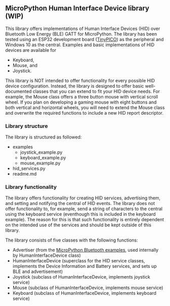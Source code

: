 ## MicroPython Human Interface Device library (WIP)
This library offers implementations of Human Interface Devices (HID) over Bluetooth Low Energy (BLE) GATT for MicroPython.
The library has been tested using an ESP32 development board ([TinyPICO](https://tinypico.com)) as the peripheral and Windows 10 as the central.
Examples and basic implementations of HID devices are available for 

- Keyboard, 
- Mouse, and
- Joystick.

This library is NOT intended to offer functionality for every possible HID device configuration.
Instead, the library is designed to offer basic well-documented classes that you can extend to fit your HID device needs.
For example, the Mouse class offers a three button mouse with vertical scroll wheel.
If you plan on developing a gaming mouse with eight buttons and both vertical and horizontal wheels, you will need to extend the Mouse class and overwrite the required functions to include a new HID report descriptor.  

### Library structure
The library is structured as followed:

* examples
    * joystick_example.py
    * keyboard_example.py
    * mouse_example.py
* hid_services.py
* readme.md

### Library functionality
The library offers functionality for creating HID services, advertising them, and setting and notifying the central of HID events.
The library does not offer functionality to, for example, send a string of characters to the central using the keyboard service (eventhough this is included in the keyboard example).
The reason for this is that such functionality is entirely dependent on the intended use of the services and should be kept outside of this library.

The library consists of five classes with the following functions:

* Advertiser (from the [MicroPython Bluetooth examples](https://github.com/micropython/micropython), used internally by HumanInterfaceDevice class)
* HumanInterfaceDevice (superclass for the HID service classes, implements the Device Information and Battery services, and sets up BLE and advertisement)
* Joystick (subclass of HumanInterfaceDevice, implements joystick service)
* Mouse (subclass of HumanInterfaceDevice, implements mouse service)
* Keyboard (subclass of HumanInterfaceDevice, implements keyboard service)